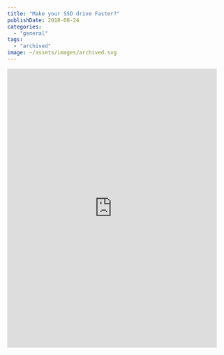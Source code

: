 ```yaml
---
title: "Make your SSD drive Faster?"
publishDate: 2018-08-24
categories: 
  - "general"
tags:
  - "archived"
image: ~/assets/images/archived.svg
---
```


<iframe width="480" height="640" src="https://youtube.com/embed/zjaD-r4F3W4&t" frameborder="0" allowfullscreen="allowfullscreen"></iframe> 

